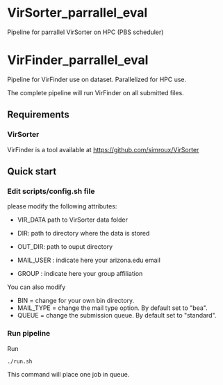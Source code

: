 # VirSorter_parrallel_eval
Pipeline for parrallel VirSorter on HPC (PBS scheduler)


# VirFinder_parrallel_eval
Pipeline for VirFinder use on dataset. Parallelized for HPC use.

The complete pipeline will run VirFinder on all submitted files.

## Requirements

### VirSorter
VirFinder is a tool available at https://github.com/simroux/VirSorter

## Quick start

### Edit scripts/config.sh file
please modify the following attributes:

  - VIR_DATA path to VirSorter data folder
  - DIR: path to directory where the data is stored
  - OUT_DIR: path to ouput directory
  
  - MAIL_USER : indicate here your arizona.edu email
  - GROUP : indicate here your group affiliation

You can also modify

  - BIN = change for your own bin directory.
  - MAIL_TYPE = change the mail type option. By default set to "bea".
  - QUEUE = change the submission queue. By default set to "standard".
  
  ### Run pipeline
  
  Run 
  ```bash
  ./run.sh
  ```
  This command will place one job in queue.
  
